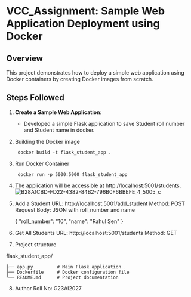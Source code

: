 # VCC_Assignment: Sample Web Application Deployment using Docker

## Overview

This project demonstrates how to deploy a simple web application using Docker containers by creating Docker images from scratch.

## Steps Followed

1. **Create a Sample Web Application**:
   - Developed a simple Flask application to save Student roll number and Student name in docker.


2. Building the Docker image

        docker build -t flask_student_app .

3. Run Docker Container

        docker run -p 5000:5000 flask_student_app

4. The application will be accessible at http://localhost:5001/students.
   ![B28A1CBD-FD22-4382-84B2-796B0F6BBEFE_4_5005_c](https://github.com/user-attachments/assets/e2a6b4c7-932c-4eb6-b1ad-1462bc59e8e3)

5. Add a Student
URL: http://localhost:5001/add_student
Method: POST
Request Body: JSON with roll_number and name

    {
    "roll_number": "10",
    "name": "Rahul Sen"
    }
6. Get All Students
URL: http://localhost:5001/students
Method: GET

7. Project structure


flask_student_app/

    ├── app.py         # Main Flask application
    ├── Dockerfile     # Docker configuration file
    └── README.md      # Project documentation

8. Author
    Roll No: G23AI2027
    





